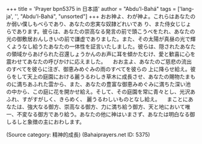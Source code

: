 +++
title = 'Prayer bpn5375 in 日本語'
author = "Abdu'l-Bahá"
tags = ['lang-ja', '', "Abdu'l-Bahá", "unsorted"]
+++
おお神よ、わが神よ。これらはあなたのか弱い僕しもべらであり、あなたの忠実な奴隷どれいであ
り、また侍女じじょらであります。彼らは、あなたの崇高なる発言の前で頭こうべをたれ、あなたの光の御敷居おんしきいの前で謙虚でありました。また、その太陽が真昼の光で輝くようなし給うたあなたの一体性を証言いたしました。彼らは、隠されたあなたの領域からあげられた召還しょうかんのお声に耳を傾かたむけ、愛と歓喜に心を震わせてあなたの呼びかけに応えました。
　おお主よ、あなたのご慈悲の流出のすべてを彼らに注ぎ、御恵みめぐみの雨のすべてを彼らの
上に降らせ給え。彼らをして天上の庭園における麗うるわしき草木に成長させ、あなたの賜物たまものに満ちあふれた雲から、また、あなたの豊富な御恵みめぐみに満ちた深い池の中から、この庭に花を開かせ給え。そして、その庭園を常に青々とし、光沢あふれ、すがすがしく、きらめく、
麗うるわしいものとなし給え。
　まことにあなたは、強大なる御方、崇高なる御方、力に満ち給う御方、天と地において唯
一、不変なる御方であり給う。あなたの他に神はいまさず、あなたは明白なる御しるしと象徴の主におわします。

(Source category: 精神的成長)
(Bahaiprayers.net ID: 5375)
